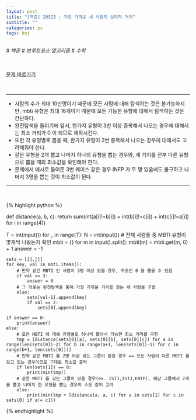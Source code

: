 ```yaml
---
layout: post
title: "[백준] 20529 : 가장 가까운 세 사람의 심리적 거리"
subtitle: ""
categories: ps
tags: boj
---
```


*# 백준 # 브루트포스 알고리즘 # 수학*

<br>

[문제 바로가기](https://www.acmicpc.net/problem/20529)

<br>

---

- 사람의 수가 최대 10만명이기 때문에 모든 사람에 대해 탐색하는 것은 불가능하지만, mbti 유형은 최대 16개이기 때문에 모든 가능한 유형에 대해서 탐색하는 것은 간단하다.
- 완전탐색을 돌리기에 앞서, 한가지 유형이 3번 이상 중복해서 나오는 경우에 대해서는 최소 거리가 0 이 되므로 제외시킨다.
- 또한 각 유형별로 뽑을 때, 한가지 유형이 2번 중복해서 나오는 경우에 대해서도 고려해줘야 한다.
- 같은 유형을 2개 뽑고 나머지 하나의 유형을 뽑는 경우와, 세 가지를 전부 다른 유형으로 뽑을 때의 최소값을 확인해야 한다.
- 문제에서 예시로 들어준 3번 케이스 같은 경우 INFP 가 두 명 있음에도 불구하고 나머지 3명을 뽑는 것이 최소값이 된다.

---
<br>

{% highlight python %}

def distance(a, b, c):
    return sum(int(a[i]!=b[i]) + int(b[i]!=c[i]) + int(c[i]!=a[i]) for i in range(4))

T = int(input())
for _ in range(T):
    N = int(input())
    # 전체 사람들 중 MBTI 유형이 몇개씩 나왔는지 확인
    mbti = {}
    for m in input().split():
        mbti[m] = mbti.get(m, 0) + 1
    answer = -1

    sets = [[],[]]
    for key, val in mbti.items():
        # 만약 같은 MBTI 인 사람이 3명 이상 있을 경우, 무조건 0 을 뽑을 수 있음
        if val >= 3:
            answer = 0
        # 그 외로는 완전탐색을 통해 가장 가까운 거리를 갖는 세 사람을 구함
        else:
            sets[val-1].append(key)
            if val == 2:
                sets[0].append(key)

    if answer == 0:
        print(answer)
    else:
        # 모든 MBTI 에 대해 유형별로 하나씩 뽑아서 가능한 최소 거리를 구함
        tmp = [distance(sets[0][a], sets[0][b], sets[0][c]) for a in range(len(sets[0])-2) for b in range(a+1, len(sets[0])-1) for c in range(b+1, len(sets[0]))]
        # 만약 같은 MBTI 를 2명 이상 갖는 그룹이 없을 경우 == 모든 사람이 다른 MBTI 를 갖고 있는 경우이므로 그대로 최소값 출력
        if len(sets[1]) == 0:
            print(min(tmp))
        # 같은 MBTI 를 갖는 그룹이 있을 경우(ex. ISTJ,ISTJ,ENTP), 해당 그룹에서 2개를 뽑고 나머지 한 유형을 뽑는 경우의 수도 같이 고려
        else:
            print(min(tmp + [distance(a, a, c) for a in sets[1] for c in sets[0] if a!= c]))

{% endhighlight %}

